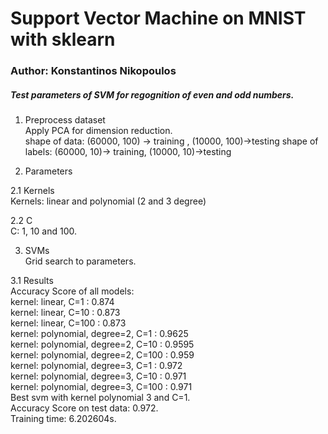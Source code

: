 # Support Vector Machine on MNIST with sklearn   

### Author: Konstantinos Nikopoulos   

##### Test parameters of SVM for regognition of even and odd numbers.   


1. Preprocess dataset   
Apply PCA for dimension reduction.   
shape of data: (60000, 100) -> training , (10000, 100)->testing
shape of labels: (60000, 10)-> training, (10000, 10)->testing

2. Parameters   

2.1 Kernels   
Kernels: linear and polynomial (2 and 3 degree)   

2.2 C   
C: 1, 10 and 100.   

3. SVMs    
Grid search to parameters.   

3.1 Results   
Accuracy Score of all models:   
kernel: linear, C=1   : 0.874   
kernel: linear, C=10   : 0.873   
kernel: linear, C=100   : 0.873   
kernel: polynomial, degree=2, C=1   : 0.9625   
kernel: polynomial, degree=2, C=10   : 0.9595   
kernel: polynomial, degree=2, C=100   : 0.959   
kernel: polynomial, degree=3, C=1   : 0.972   
kernel: polynomial, degree=3, C=10   : 0.971   
kernel: polynomial, degree=3, C=100   : 0.971   
Best svm with kernel polynomial 3 and C=1.    
Accuracy Score on test data: 0.972.    
Training time: 6.202604s.   



